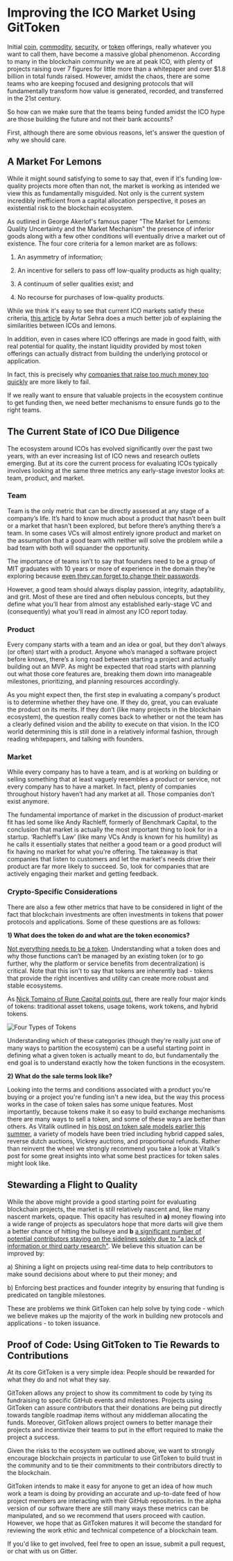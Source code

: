 # Improving the ICO Market Using GitToken

Initial [coin](https://www.coindesk.com/bitcoin-explained-global-currency-wall-street-veteran/), [commodity](http://www.cftc.gov/PressRoom/PressReleases/pr7231-15), [security](https://www.sec.gov/news/press-release/2017-131), or [token](https://news.21.co/thoughts-on-tokens-436109aabcbe?gi=6bae346bbfdd) offerings, really whatever you want to call them, have become a massive global phenomenon. According to many in the blockchain community we are at peak ICO, with plenty of projects raising over 7 figures for little more than a whitepaper and over $1.8 billion in total funds raised. However, amidst the chaos, there are some teams who are keeping focused and designing protocols that will fundamentally transform how value is generated, recorded, and transferred in the 21st century.

So how can we make sure that the teams being funded amidst the ICO hype are those building the future and not their bank accounts?

First, although there are some obvious reasons, let's answer the question of why we should care.

## A Market For Lemons

While it might sound satisfying to some to say that, even if it's funding low-quality projects more often than not, the market is working as intended we view this as fundamentally misguided. Not only is the current system incredibly inefficient from a capital allocation perspective, it poses an existential risk to the blockchain ecosystem.

As outlined in George Akerlof's famous paper "The Market for Lemons: Quality Uncertainty and the Market Mechanism" the presence of inferior goods along with a few other conditions will eventually drive a market out of existence. The four core criteria for a lemon market are as follows:

1) An asymmetry of information;

2) An incentive for sellers to pass off low-quality products as high quality;

3) A continuum of seller qualities exist; and

4) No recourse for purchases of low-quality products.

While we think it's easy to see that current ICO markets satisfy these criteria, [this article](https://medium.com/@avtarsehra/icos-and-economics-of-lemon-markets-96638e86b3b2) by Avtar Sehra does a much better job of explaining the similarities between ICOs and lemons.

In addition, even in cases where ICO offerings are made in good faith, with real potential for quality, the instant liquidity provided by most token offerings can actually distract from building the underlying protocol or application.

In fact, this is precisely why [companies that raise too much money too quickly](https://www.fastcompany.com/3057027/the-case-against-startups-raising-as-much-money-as-humanly-possible) are more likely to fail.

If we really want to ensure that valuable projects in the ecosystem continue to get funding then, we need better mechanisms to ensure funds go to the right teams.

## The Current State of ICO Due Diligence

The ecosystem around ICOs has evolved significantly over the past two years, with an ever increasing list of ICO news and research outlets emerging. But at its core the current process for evaluating ICOs typically involves looking at the same three metrics any early-stage investor looks at: team, product, and market.

### Team

Team is the only metric that can be directly assessed at any stage of a company’s life. It’s hard to know much about a product that hasn’t been built or a market that hasn’t been explored, but before there’s anything there’s a team. In some cases VCs will almost entirely ignore product and market on the assumption that a good team with neither will solve the problem while a bad team with both will squander the opportunity.

The importance of teams isn’t to say that founders need to be a group of MIT graduates with 10 years or more of experience in the domain they’re exploring because [even they can forget to change their passwords](https://www.wired.com/story/enigma-ico-ethereum-heist/).

However, a good team should always display passion, integrity, adaptability, and grit. Most of these are tired and often nebulous concepts, but they define what you’ll hear from almost any established early-stage VC and (consequently) what you’ll read in almost any ICO report today.

### Product

Every company starts with a team and an idea or goal, but they don’t always (or often) start with a product. Anyone who’s managed a software project before knows, there’s a long road between starting a project and actually building out an MVP. As might be expected that road starts with planning out what those core features are, breaking them down into manageable milestones, prioritizing, and planning resources accordingly.

As you might expect then, the first step in evaluating a company's product is to determine whether they have one. If they do, great, you can evaluate the product on its merits. If they don’t (like many projects in the blockchain ecosystem), the question really comes back to whether or not the team has a clearly defined vision and the ability to execute on that vision. In the ICO world determining this is still done in a relatively informal fashion, through reading whitepapers, and talking with founders.

### Market

While every company has to have a team, and is at working on building or selling something that at least vaguely resembles a product or service, not every company has to have a market. In fact, plenty of companies throughout history haven’t had any market at all. Those companies don’t exist anymore.

The fundamental importance of market in the discussion of product-market fit has led some like Andy Rachleff, formerly of Benchmark Capital, to the conclusion that market is actually the most important thing to look for in a startup. ‘Rachleff’s Law’ (like many VCs Andy is known for his humility) as he calls it essentially states that neither a good team or a good product will fix having no market for what you're offering. The takeaway is that companies that listen to customers and let the market's needs drive their product are far more likely to succeed. So, look for companies that are actively engaging their market and getting feedback.

### Crypto-Specific Considerations

There are also a few other metrics that have to be considered in light of the fact that blockchain investments are often investments in tokens that power protocols and applications. Some of these questions are as follows:

**1) What does the token do and what are the token economics?**

[Not everything needs to be a token](https://medium.com/@bryn.bellomy/not-every-app-needs-a-coin-69305aecb43f). Understanding what a token does and why those functions can’t be managed by an existing token (or to go further, why the platform or service benefits from decentralization) is critical. Note that this isn't to say that tokens are inherently bad - tokens that provide the right incentives and utility can create more robust and stable ecosystems.

As [Nick Tomaino of Rune Capital points out](https://thecontrol.co/on-token-value-e61b10b6175e), there are really four major kinds of tokens: traditional asset tokens, usage tokens, work tokens, and hybrid tokens.

![Four Types of Tokens](whitepaper/1-eX9vs2LfnG482mkJ-szjxg.png)

Understanding which of these categories (though they're really just one of many ways to partition the ecosystem) can be a useful starting point in defining what a given token is actually meant to do, but fundamentally the end goal is to understand exactly how the token functions in the ecosystem.

**2) What do the sale terms look like?**

Looking into the terms and conditions associated with a product you're buying or a project you're funding isn't a new idea, but the way this process works in the case of token sales has some unique features. Most importantly, because tokens make it so easy to build exchange mechanisms there are many ways to sell a token, and some of these ways are better than others. As Vitalik outlined in [his post on token sale models earlier this summer](http://vitalik.ca/general/2017/06/09/sales.html), a variety of models have been tried including hybrid capped sales, reverse dutch auctions, Vickrey auctions, and proportional refunds. Rather than reinvent the wheel we strongly recommend you take a look at Vitalk's post for some great insights into what some best practices for token sales might look like.

## Stewarding a Flight to Quality

While the above might provide a good starting point for evaluating blockchain projects, the market is still relatively nascent and, like many nascent markets, opaque. This opacity has resulted in **a)** money flowing into a wide range of projects as speculators hope that more darts will give them a better chance of hitting the bullseye and **b** [a significant number of potential contributors staying on the sidelines solely due to "a lack of information or third party research"](https://media.coindesk.com/uploads/2017/09/state_of_blockchain_q2_2017.pdf). We believe this situation can be improved by:

a) Shining a light on projects using real-time data to help contributors to make sound decisions about where to put their money; and

b) Enforcing best practices and founder integrity by ensuring that funding is predicated on tangible milestones.

These are problems we think GitToken can help solve by tying code - which we believe makes up the majority of the work in building new protocols and applications - to token issuance.

## Proof of Code: Using GitToken to Tie Rewards to Contributions

At its core GitToken is a very simple idea: People should be rewarded for what they do and not what they say.

GitToken allows any project to show its commitment to code by tying its fundraising to specific GitHub events and milestones. Projects using GitToken can assure contributors that their donations are being put directly towards tangible roadmap items without any middleman allocating the funds. Moreover, GitToken allows project owners to better manage their projects and incentivize their teams to put in the effort required to make the project a success.

Given the risks to the ecosystem we outlined above, we want to strongly encourage blockchain projects in particular to use GitToken to build trust in the community and to tie their commitments to their contributors directly to the blockchain.

GitToken intends to make it easy for anyone to get an idea of how much work a team is doing by providing an accurate and up-to-date feed of how project members are interacting with their GitHub repositories. In the alpha version of our software there are still many ways these metrics can be manipulated, and so we recommend that users proceed with caution. However, we hope that as GitToken matures it will become the standard for reviewing the work ethic and technical competence of a blockchain team.

If you'd like to get involved, feel free to open an issue, submit a pull request, or chat with us on Gitter.
